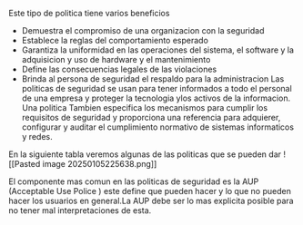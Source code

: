 Este tipo de politica tiene varios beneficios 

* Demuestra el compromiso de una organizacion con la seguridad
* Establece la reglas del comportamiento esperado
* Garantiza la uniformidad en las operaciones del sistema, el software y la adquisicion y uso de hardware y el mantenimiento 
* Define las consecuencias legales de las violaciones
* Brinda al persona de seguridad el respaldo para la administracion 
Las politicas de seguridad se usan para tener informados a todo el personal de una empresa y proteger la tecnologia ylos activos de la informacion. 
Una politica Tambien especifica los mecanismos para cumplir los requisitos de seguridad y proporciona una referencia para adquierer, configurar y auditar el cumplimiento normativo de sistemas informaticos y redes.

En la siguiente tabla veremos algunas de las politicas que se pueden dar ![[Pasted image 20250105225638.png]]

El componente mas comun en las politicas de seguridad es la AUP (Acceptable Use Police ) este define que pueden hacer y lo que no pueden hacer los usuarios en general.La AUP debe ser lo mas explicita posible para no tener mal interpretaciones de esta.
